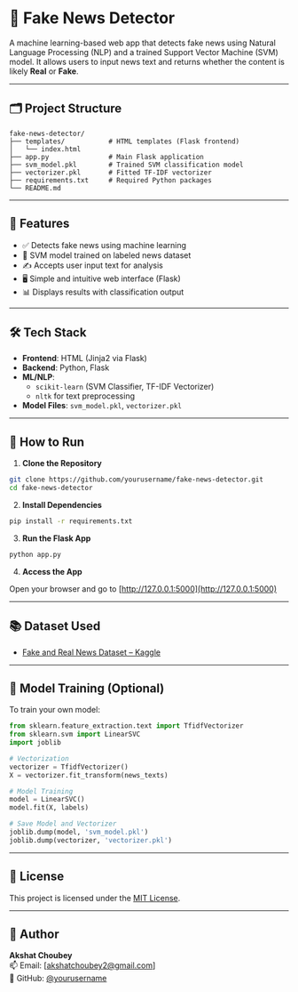 # 📰 Fake News Detector

A machine learning-based web app that detects fake news using Natural Language Processing (NLP) and a trained Support Vector Machine (SVM) model. It allows users to input news text and returns whether the content is likely **Real** or **Fake**.

---

## 🗂️ Project Structure

```
fake-news-detector/
├── templates/           # HTML templates (Flask frontend)
│   └── index.html
├── app.py               # Main Flask application
├── svm_model.pkl        # Trained SVM classification model
├── vectorizer.pkl       # Fitted TF-IDF vectorizer
├── requirements.txt     # Required Python packages
└── README.md
```

---

## 🚀 Features

- ✅ Detects fake news using machine learning
- 🧠 SVM model trained on labeled news dataset
- ✍️ Accepts user input text for analysis
- 🖥️ Simple and intuitive web interface (Flask)
- 📊 Displays results with classification output

---

## 🛠️ Tech Stack

- **Frontend**: HTML (Jinja2 via Flask)
- **Backend**: Python, Flask
- **ML/NLP**: 
  - `scikit-learn` (SVM Classifier, TF-IDF Vectorizer)
  - `nltk` for text preprocessing
- **Model Files**: `svm_model.pkl`, `vectorizer.pkl`

---

## 🧪 How to Run

1. **Clone the Repository**

```bash
git clone https://github.com/yourusername/fake-news-detector.git
cd fake-news-detector
```

2. **Install Dependencies**

```bash
pip install -r requirements.txt
```

3. **Run the Flask App**

```bash
python app.py
```

4. **Access the App**

Open your browser and go to [http://127.0.0.1:5000](http://127.0.0.1:5000)

---

## 📚 Dataset Used

- [Fake and Real News Dataset – Kaggle](https://www.kaggle.com/clmentbisaillon/fake-and-real-news-dataset)

---

## 🧠 Model Training (Optional)

To train your own model:

```python
from sklearn.feature_extraction.text import TfidfVectorizer
from sklearn.svm import LinearSVC
import joblib

# Vectorization
vectorizer = TfidfVectorizer()
X = vectorizer.fit_transform(news_texts)

# Model Training
model = LinearSVC()
model.fit(X, labels)

# Save Model and Vectorizer
joblib.dump(model, 'svm_model.pkl')
joblib.dump(vectorizer, 'vectorizer.pkl')
```

---

## 📃 License

This project is licensed under the [MIT License](LICENSE).

---

## 👤 Author

**Akshat Choubey**  
📫 Email: [akshatchoubey2@gmail.com]  
🔗 GitHub: [@yourusername](https://github.com/askat15109)
